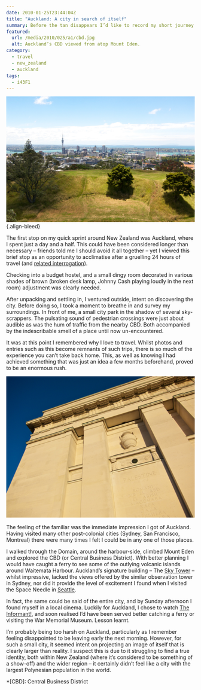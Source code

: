 ```yaml
---
date: 2010-01-25T23:44:04Z
title: "Auckland: A city in search of itself"
summary: Before the tan disappears I’d like to record my short journey across New Zealand and Australia. So over the next few days, I’ll describe how I ended the decade down-under.
featured:
  url: /media/2010/025/a1/cbd.jpg
  alt: Auckland’s CBD viewed from atop Mount Eden.
category:
  - travel
  - new_zealand
  - auckland
tags:
  - i43F1
---
```


![Auckland’s CBD viewed from atop Mount Eden.](/media/2010/025/a1/cbd.jpg "Auckland’s CBD viewed from atop Mount Eden.")
{.align-bleed}

The first stop on my quick sprint around New Zealand was Auckland, where I spent just a day and a half. This could have been considered longer than necessary – friends told me I should avoid it all together – yet I viewed this brief stop as an opportunity to acclimatise after a gruelling 24 hours of travel (and [related interrogation][1]).

Checking into a budget hostel, and a small dingy room decorated in various shades of brown (broken desk lamp, Johnny Cash playing loudly in the next room) adjustment was clearly needed.

After unpacking and settling in, I ventured outside, intent on discovering the city. Before doing so, I took a moment to breathe in and survey my surroundings. In front of me, a small city park in the shadow of several sky-scrappers. The pulsating sound of pedestrian crossings were just about audible as was the hum of traffic from the nearby CBD. Both accompanied by the indescribable smell of a place until now un-encountered.

It was at this point I remembered why I love to travel. Whilst photos and entries such as this become remnants of such trips, there is so much of the experience you can’t take back home. This, as well as knowing I had achieved something that was just an idea a few months beforehand, proved to be an enormous rush.

![A section of wall on the outside of the War Memorial Museum.](/media/2010/025/a1/war_memorial_museum.jpg "A section of wall on the outside of the War Memorial Museum, commemorating battles fought in Palestine during World War I.")

The feeling of the familiar was the immediate impression I got of Auckland. Having visited many other post-colonial cities (Sydney, San Francisco, Montreal) there were many times I felt I could be in any one of those places.

I walked through the Domain, around the harbour-side, climbed Mount Eden and explored the CBD (or Central Business District). With better planning I would have caught a ferry to see some of the outlying volcanic islands around Waitemata Harbour. Auckland’s signature building – The [Sky Tower][2] – whilst impressive, lacked the views offered by the similar observation tower in Sydney, nor did it provide the level of excitement I found when I visited the Space Needle in [Seattle][3].

In fact, the same could be said of the entire city, and by Sunday afternoon I found myself in a local cinema. Luckily for Auckland, I chose to watch [The Informant!][4], and soon realised I’d have been served better catching a ferry or visiting the War Memorial Museum. Lesson learnt.

I’m probably being too harsh on Auckland, particularly as I remember feeling disappointed to be leaving early the next morning. However, for such a small city, it seemed intent on projecting an image of itself that is clearly larger than reality. I suspect this is due to it struggling to find a true identity, both within New Zealand (where it’s considered to be something of a show-off) and the wider region – it certainly didn’t feel like a city with the largest Polynesian population in the world.

[1]: /2010/023/a1/lax/
[2]: https://en.wikipedia.org/wiki/Sky_Tower
[3]: /2008/280/a1/seattle/
[4]: https://www.imdb.com/title/tt1130080/

*[CBD]: Central Business District
